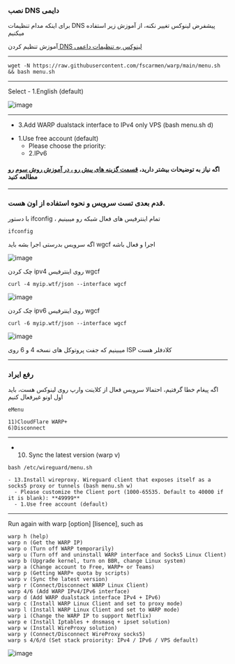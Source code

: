 ### نصب DNS دایمی

برای اینکه مدام تنظیمات DNS پیشفرض لینوکس تغییر نکنه، از آموزش زیر استفاده میکنیم

آموزش تنظیم کردن[ DNS لینوکس به تنظیمات داعمی](https://github.com/ExtremeDot/vpn_setups/tree/main/FullSteps/dns-permanent)
***

```
wget -N https://raw.githubusercontent.com/fscarmen/warp/main/menu.sh && bash menu.sh

```

***


Select - 1.English (default)

![image](https://user-images.githubusercontent.com/120102306/230782527-5d61d74d-a58a-45af-9f61-2985ae01afb8.png)

***

- 3.Add WARP dualstack interface to IPv4 only VPS (bash menu.sh d)

* 1.Use free account (default)
   *  Please choose the priority: 
    *  2.IPv6
 
#### اگه نیاز به توضیحات بیشتر دارید، [قسمت گزینه های پیش رو ، در آموزش روش سوم](https://github.com/ExtremeDot/vpn_setups/blob/main/FullSteps/WARP-Setup/Method-C.md#%DA%AF%D8%B2%DB%8C%D9%86%D9%87-%D9%87%D8%A7%DB%8C-%D9%BE%DB%8C%D8%B4-%D8%B1%D9%88) رو مطالعه کنید 
***

 ### قدم بعدی تست سرویس و نحوه استفاده از اون هست.
 
 با دستور ifconfig ، تمام اینترفیس های فعال شبکه رو میبینیم
 
 ```
 ifconfig
 ```
 
 اگه سرویس بدرستی اجرا بشه باید wgcf اجرا و فعال باشه
 
 ![image](https://user-images.githubusercontent.com/120102306/230782953-45106541-72ef-4b52-834f-434fe5b6b1a5.png)


چک کردن ipv4 روی اینترفیس wgcf

```
curl -4 myip.wtf/json --interface wgcf
```

![image](https://user-images.githubusercontent.com/120102306/230783031-a82d6d15-592d-429b-8f73-46890872e1a7.png)


چک کردن ipv6 روی اینترفیس wgcf

```
curl -6 myip.wtf/json --interface wgcf
```

![image](https://user-images.githubusercontent.com/120102306/230783075-14dfb1e0-7c39-4884-aca1-b4bc01216636.png)

   
  
  میبینیم که جفت پروتوکل های نسخه 4 و 6 روی ISP کلادفلر هست
  
  
  ***
  
  ### رفع ایراد


  اگه پیغام خطا گرفتیم، احتمالا سرویس فعال از کلاینت وارپ روی لینوکس هست، باید اول اونو غیرفعال کنیم
  
  ```
  eMenu
  
  11)CloudFlare WARP+
  6)Disconnect
  
```
***

  
  - 10. Sync the latest version (warp v) 
  
  ```
  bash /etc/wireguard/menu.sh
  
  ```
  
    - 13.Install wireproxy. Wireguard client that exposes itself as a socks5 proxy or tunnels (bash menu.sh w)
      - Please customize the Client port (1000-65535. Default to 40000 if it is blank): **49999**
      - 1.Use free account (default)
      
***


 Run again with warp [option] [lisence], such as
 
 ```
 warp h (help)
 warp n (Get the WARP IP)
 warp o (Turn off WARP temporarily)
 warp u (Turn off and uninstall WARP interface and Socks5 Linux Client)
 warp b (Upgrade kernel, turn on BBR, change Linux system)
 warp a (Change account to Free, WARP+ or Teams)
 warp p (Getting WARP+ quota by scripts)
 warp v (Sync the latest version)
 warp r (Connect/Disconnect WARP Linux Client)
 warp 4/6 (Add WARP IPv4/IPv6 interface)
 warp d (Add WARP dualstack interface IPv4 + IPv6)
 warp c (Install WARP Linux Client and set to proxy mode)
 warp l (Install WARP Linux Client and set to WARP mode)
 warp i (Change the WARP IP to support Netflix)
 warp e (Install Iptables + dnsmasq + ipset solution)
 warp w (Install WireProxy solution)
 warp y (Connect/Disconnect WireProxy socks5)
 warp s 4/6/d (Set stack proiority: IPv4 / IPv6 / VPS default)
 
 ```
 
![image](https://user-images.githubusercontent.com/120102306/230756511-9c976eed-0670-4b2c-885c-38281aea604f.png)


      
    
    
    
    
